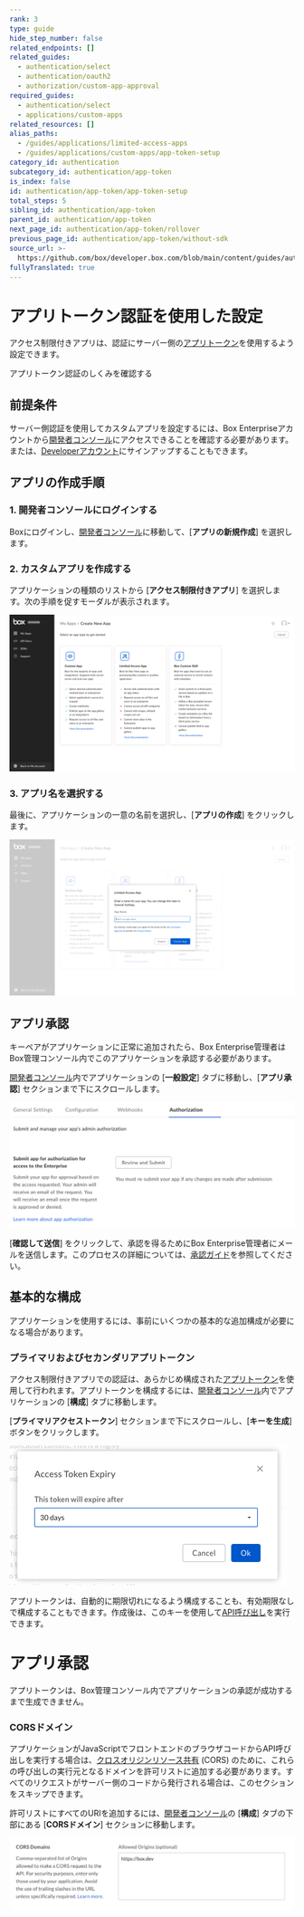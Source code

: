 ```yaml
---
rank: 3
type: guide
hide_step_number: false
related_endpoints: []
related_guides:
  - authentication/select
  - authentication/oauth2
  - authorization/custom-app-approval
required_guides:
  - authentication/select
  - applications/custom-apps
related_resources: []
alias_paths:
  - /guides/applications/limited-access-apps
  - /guides/applications/custom-apps/app-token-setup
category_id: authentication
subcategory_id: authentication/app-token
is_index: false
id: authentication/app-token/app-token-setup
total_steps: 5
sibling_id: authentication/app-token
parent_id: authentication/app-token
next_page_id: authentication/app-token/rollover
previous_page_id: authentication/app-token/without-sdk
source_url: >-
  https://github.com/box/developer.box.com/blob/main/content/guides/authentication/app-token/app-token-setup.md
fullyTranslated: true
---
```

# アプリトークン認証を使用した設定

アクセス制限付きアプリは、認証にサーバー側の[アプリトークン][app-token]を使用するよう設定できます。

<CTA to="g://authentication/app-token">

アプリトークン認証のしくみを確認する

</CTA>

## 前提条件

サーバー側認証を使用してカスタムアプリを設定するには、Box Enterpriseアカウントから[開発者コンソール][devconsole]にアクセスできることを確認する必要があります。または、[Developerアカウント][devaccount]にサインアップすることもできます。

## アプリの作成手順

### 1. 開発者コンソールにログインする

Boxにログインし、[開発者コンソール][devconsole]に移動して、\[**アプリの新規作成**] を選択します。

### 2. カスタムアプリを作成する

アプリケーションの種類のリストから \[**アクセス制限付きアプリ**] を選択します。次の手順を促すモーダルが表示されます。

<ImageFrame border>

![アプリケーションの選択画面](../images/select-app-type.png)

</ImageFrame>

### 3. アプリ名を選択する

最後に、アプリケーションの一意の名前を選択し、\[**アプリの作成**] をクリックします。

<ImageFrame border width="600" center>

![アプリ名のフォーム](../images/limited-access-naming.png)

</ImageFrame>

## アプリ承認

キーペアがアプリケーションに正常に追加されたら、Box Enterprise管理者はBox管理コンソール内でこのアプリケーションを承認する必要があります。

[開発者コンソール][devconsole]内でアプリケーションの \[**一般設定**] タブに移動し、\[**アプリ承認**] セクションまで下にスクロールします。

<ImageFrame border width="400" center>

![キーの追加と管理](../images/app-authorization.png)

</ImageFrame>

\[**確認して送信**] をクリックして、承認を得るためにBox Enterprise管理者にメールを送信します。このプロセスの詳細については、[承認ガイド][auth]を参照してください。

## 基本的な構成

アプリケーションを使用するには、事前にいくつかの基本的な追加構成が必要になる場合があります。

### プライマリおよびセカンダリアプリトークン

アクセス制限付きアプリでの認証は、あらかじめ構成された[アプリトークン][app-token]を使用して行われます。アプリトークンを構成するには、[開発者コンソール][devconsole]内でアプリケーションの \[**構成**] タブに移動します。

\[**プライマリアクセストークン**] セクションまで下にスクロールし、\[**キーを生成**] ボタンをクリックします。

<ImageFrame border width="600" center>

![アプリトークンの作成](../images/app-generate-key.png)

</ImageFrame>

アプリトークンは、自動的に期限切れになるよう構成することも、有効期限なしで構成することもできます。作成後は、このキーを使用して[API呼び出し][api-calls]を実行できます。

<Message warning>

# アプリ承認

アプリトークンは、Box管理コンソール内でアプリケーションの承認が成功するまで生成できません。

</Message>

### CORSドメイン

アプリケーションがJavaScriptでフロントエンドのブラウザコードからAPI呼び出しを実行する場合は、[クロスオリジンリソース共有][cors] (CORS) のために、これらの呼び出しの実行元となるドメインを許可リストに追加する必要があります。すべてのリクエストがサーバー側のコードから発行される場合は、このセクションをスキップできます。

許可リストにすべてのURIを追加するには、[開発者コンソール][devconsole]の \[**構成**] タブの下部にある \[**CORSドメイン**] セクションに移動します。

<ImageFrame border>

![アプリ名のフォーム](../images/app-cors.png)

</ImageFrame>

[devconsole]: https://app.box.com/developers/console

[devaccount]: https://account.box.com/signup/n/developer

[devtoken]: g://authentication/tokens/developer-tokens

[scopes]: g://api-calls/permissions-and-errors/scopes

[cors]: https://en.wikipedia.org/wiki/Cross-origin_resource_sharing

[app-token]: g://authentication/app-token

[api-calls]: g://api-calls

[auth]: g://authorization
